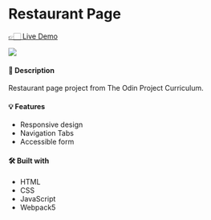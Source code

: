 # Restaurant Page

<a href="">👉🏻 Live Demo</a>

<img src="/Images/demo.gif">

#### 📝 Description

Restaurant page project from The Odin Project Curriculum.

#### 💡 Features

- Responsive design
- Navigation Tabs
- Accessible form

#### 🛠️ Built with

- HTML
- CSS
- JavaScript
- Webpack5
